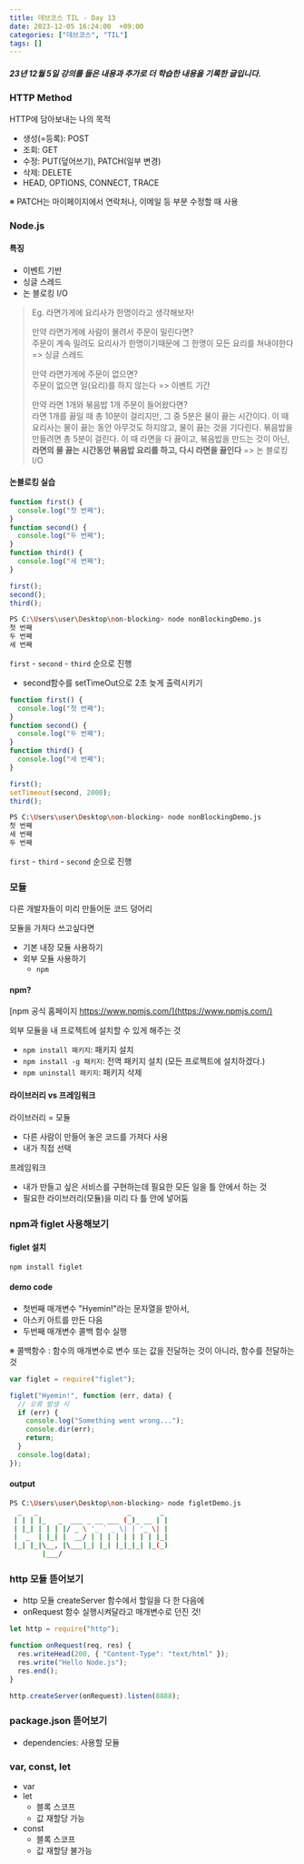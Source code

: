 ```yaml
---
title: 데브코스 TIL - Day 13
date: 2023-12-05 16:24:00  +09:00
categories: ["데브코스", "TIL"]
tags: []
---
```


##### 23년 12월 5일 강의를 들은 내용과 추가로 더 학습한 내용을 기록한 글입니다.

### HTTP Method

HTTP에 담아보내는 나의 목적

- 생성(=등록): POST
- 조회: GET
- 수정: PUT(덮어쓰기), PATCH(일부 변경)
- 삭제: DELETE
- HEAD, OPTIONS, CONNECT, TRACE

※ PATCH는 마이페이지에서 연락처나, 이메일 등 부분 수정할 때 사용

### Node.js

#### 특징

- 이벤트 기반
- 싱글 스레드
- 논 블로킹 I/O

> Eg.
> 라면가게에 요리사가 한명이라고 생각해보자!
>
> 만약 라면가게에 사람이 몰려서 주문이 밀린다면?  
> 주문이 계속 밀려도 요리사가 한명이기때문에 그 한명이 모든 요리를 쳐내야한다 => 싱글 스레드
>
> 만약 라면가게에 주문이 없으면?  
> 주문이 없으면 일(요리)를 하지 않는다 => 이벤트 기간
>
> 만약 라면 1개와 볶음밥 1개 주문이 들어왔다면?  
> 라면 1개를 끓일 때 총 10분이 걸리지만, 그 중 5분은 물이 끓는 시간이다. 이 때 요리사는 물이 끓는 동안 아무것도 하지않고, 물이 끓는 것을 기다린다. 볶음밥을 만들려면 총 5분이 걸린다. 이 때 라면을 다 끓이고, 볶음밥을 만드는 것이 아닌, **라면의 물 끓는 시간동안 볶음밥 요리를 하고, 다시 라면을 끓인다** => 논 블로킹 I/O

#### 논블로킹 실습

```js
function first() {
  console.log("첫 번째");
}
function second() {
  console.log("두 번째");
}
function third() {
  console.log("세 번째");
}

first();
second();
third();
```

```bash
PS C:\Users\user\Desktop\non-blocking> node nonBlockingDemo.js
첫 번째
두 번째
세 번째
```

`first` - `second` - `third` 순으로 진행

- second함수를 setTimeOut으로 2초 늦게 출력시키기

```js
function first() {
  console.log("첫 번째");
}
function second() {
  console.log("두 번째");
}
function third() {
  console.log("세 번째");
}

first();
setTimeout(second, 2000);
third();
```

```bash
PS C:\Users\user\Desktop\non-blocking> node nonBlockingDemo.js
첫 번째
세 번째
두 번째
```

`first` - `third` - `second` 순으로 진행

### 모듈

다른 개발자들이 미리 만들어둔 코드 덩어리

모듈을 가져다 쓰고싶다면

- 기본 내장 모듈 사용하기
- 외부 모듈 사용하기
  - `npm`

#### npm?

[npm 공식 홈페이지 https://www.npmjs.com/](https://www.npmjs.com/)

외부 모듈을 내 프로젝트에 설치할 수 있게 해주는 것

- `npm install 패키지`: 패키지 설치
- `npm install -g 패키지`: 전역 패키지 설치 (모든 프로젝트에 설치하겠다.)
- `npm uninstall 패키지`: 패키지 삭제

#### 라이브러리 vs 프레임워크

라이브러리 = 모듈

- 다른 사람이 만들어 놓은 코드를 가져다 사용
- 내가 직접 선택

프레임워크

- 내가 만들고 싶은 서비스를 구현하는데 필요한 모든 일을 틀 안에서 하는 것
- 필요한 라이브러리(모듈)을 미리 다 틀 안에 넣어둠

### npm과 figlet 사용해보기

#### figlet 설치

`npm install figlet`

#### demo code

- 첫번째 매개변수 "Hyemin!"라는 문자열을 받아서,
- 아스키 아트를 만든 다음
- 두번째 매개변수 콜백 함수 실행

※ 콜백함수 : 함수의 매개변수로 변수 또는 값을 전달하는 것이 아니라, 함수를 전달하는 것

```js
var figlet = require("figlet");

figlet("Hyemin!", function (err, data) {
  // 오류 발생 시
  if (err) {
    console.log("Something went wrong...");
    console.dir(err);
    return;
  }
  console.log(data);
});
```

#### output

```bash
PS C:\Users\user\Desktop\non-blocking> node figletDemo.js
  _   _                      _       _
 | | | |_   _  ___ _ __ ___ (_)_ __ | |
 | |_| | | | |/ _ \ '_ ` _ \| | '_ \| |
 |  _  | |_| |  __/ | | | | | | | | |_|
 |_| |_|\__, |\___|_| |_| |_|_|_| |_(_)
        |___/
```

### http 모듈 뜯어보기

- http 모듈 createServer 함수에서 할일을 다 한 다음에
- onRequest 함수 실행시켜달라고 매개변수로 던진 것!

```js
let http = require("http");

function onRequest(req, res) {
  res.writeHead(200, { "Content-Type": "text/html" });
  res.write("Hello Node.js");
  res.end();
}

http.createServer(onRequest).listen(8888);
```

### package.json 뜯어보기

- dependencies: 사용할 모듈

### var, const, let

- var
- let
  - 블록 스코프
  - 값 재할당 가능
- const
  - 블록 스코프
  - 값 재할당 불가능
